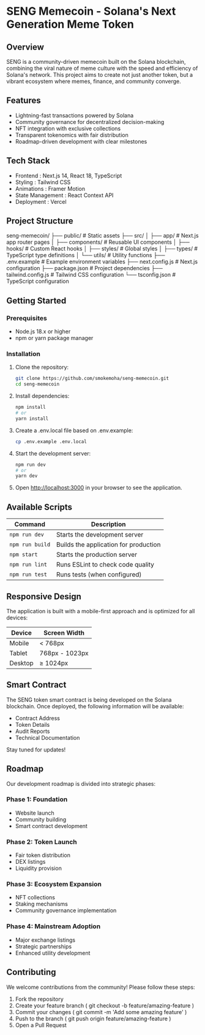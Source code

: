 
# SENG Memecoin - Solana's Next Generation Meme Token
##  Overview
SENG is a community-driven memecoin built on the Solana blockchain, combining the viral nature of meme culture with the speed and efficiency of Solana's network. This project aims to create not just another token, but a vibrant ecosystem where memes, finance, and community converge.

##  Features
- Lightning-fast transactions powered by Solana
- Community governance for decentralized decision-making
- NFT integration with exclusive collections
- Transparent tokenomics with fair distribution
- Roadmap-driven development with clear milestones
##  Tech Stack
- Frontend : Next.js 14, React 18, TypeScript
- Styling : Tailwind CSS
- Animations : Framer Motion
- State Management : React Context API
- Deployment : Vercel
##  Project Structure
seng-memecoin/
├── public/            # Static assets
├── src/
│   ├── app/           # Next.js app router pages
│   ├── components/    # Reusable UI components
│   ├── hooks/         # Custom React hooks
│   ├── styles/        # Global styles
│   ├── types/         # TypeScript type definitions
│   └── utils/         # Utility functions
├── .env.example       # Example environment variables
├── next.config.js     # Next.js configuration
├── package.json       # Project dependencies
├── tailwind.config.js # Tailwind CSS configuration
└── tsconfig.json      # TypeScript configuration
##  Getting Started
### Prerequisites
- Node.js 18.x or higher
- npm or yarn package manager
### Installation

1. Clone the repository:
   ```bash
   git clone https://github.com/smokemoha/seng-memecoin.git
   cd seng-memecoin
   ```

2. Install dependencies:
   ```bash
   npm install
   # or
   yarn install
   ```

3. Create a .env.local file based on .env.example:
   ```bash
   cp .env.example .env.local
   ```

4. Start the development server:
   ```bash
   npm run dev
   # or
   yarn dev
   ```

5. Open [http://localhost:3000](http://localhost:3000) in your browser to see the application.

##  Available Scripts

| Command | Description |
|---------|-------------|
| `npm run dev` | Starts the development server |
| `npm run build` | Builds the application for production |
| `npm start` | Starts the production server |
| `npm run lint` | Runs ESLint to check code quality |
| `npm run test` | Runs tests (when configured) |

##  Responsive Design

The application is built with a mobile-first approach and is optimized for all devices:

| Device | Screen Width |
|--------|-------------|
| Mobile | < 768px |
| Tablet | 768px - 1023px |
| Desktop | ≥ 1024px |

## Smart Contract

The SENG token smart contract is being developed on the Solana blockchain. Once deployed, the following information will be available:

- Contract Address
- Token Details
- Audit Reports
- Technical Documentation

Stay tuned for updates!

##  Roadmap
Our development roadmap is divided into strategic phases:

### Phase 1: Foundation
- Website launch
- Community building
- Smart contract development
### Phase 2: Token Launch
- Fair token distribution
- DEX listings
- Liquidity provision
### Phase 3: Ecosystem Expansion
- NFT collections
- Staking mechanisms
- Community governance implementation
### Phase 4: Mainstream Adoption
- Major exchange listings
- Strategic partnerships
- Enhanced utility development
## Contributing
We welcome contributions from the community! Please follow these steps:

1. Fork the repository
2. Create your feature branch ( git checkout -b feature/amazing-feature )
3. Commit your changes ( git commit -m 'Add some amazing feature' )
4. Push to the branch ( git push origin feature/amazing-feature )
5. Open a Pull Request